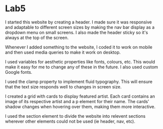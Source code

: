 # Lab5

I started this website by creating a header. I made sure it was responsive and adaptable to different screen sizes by making the nav bar display as a dropdown menu on small screens. I also made the header sticky so it's always at the top of the screen.

Whenever I added something to the website, I coded it to work on mobile and then used media queries to make it work on desktop.

I used variables for aesthetic properties like fonts, colours, etc. This would make it easy for me to change any of these in the future. I also used custom Google fonts.

I used the clamp property to implement fluid typography. This will ensure that the text size responds well to changes in screen size.

I created a grid with cards to display featured artist. Each card contains an image of its respective artist and a p element for their name. The cards' shadow changes when hovering over them, making them more interactive.

I used the section element to divide the website into relevent sections wherever other elements could not be used (ie header, nav, etc).
